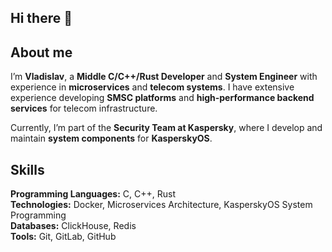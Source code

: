 ## Hi there 👋

## About me
I’m **Vladislav**, a **Middle C/C++/Rust Developer** and **System Engineer** with experience in **microservices** and **telecom systems**. I have extensive experience developing **SMSC platforms** and **high-performance backend services** for telecom infrastructure.

Currently, I’m part of the **Security Team at Kaspersky**, where I develop and maintain **system components** for **KasperskyOS**.

## Skills
**Programming Languages:** C, C++, Rust  
**Technologies:** Docker, Microservices Architecture, KasperskyOS System Programming  
**Databases:** ClickHouse, Redis  
**Tools:** Git, GitLab, GitHub

